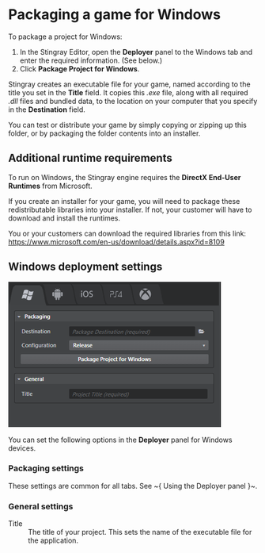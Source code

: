 # Packaging a game for Windows

To package a project for Windows:

1.	In the Stingray Editor, open the **Deployer** panel to the Windows tab and enter the required information. (See below.)
2.	Click **Package Project for Windows**.

Stingray creates an executable file for your game, named according to the title you set in the **Title** field. It copies this *.exe* file, along with all required *.dll* files and bundled data, to the location on your computer that you specify in the **Destination** field.

You can test or distribute your game by simply copying or zipping up this folder, or by packaging the folder contents into an installer.

## Additional runtime requirements

To run on Windows, the Stingray engine requires the **DirectX End-User Runtimes** from Microsoft.

If you create an installer for your game, you will need to package these redistributable libraries into your installer. If not, your customer will have to download and install the runtimes.

You or your customers can download the required libraries from this link: <https://www.microsoft.com/en-us/download/details.aspx?id=8109>

## Windows deployment settings

![Windows Deployer](../images/deployer_windows.png)

You can set the following options in the **Deployer** panel for Windows devices.

### Packaging settings

These settings are common for all tabs. See ~{ Using the Deployer panel }~.

### General settings
<dl>
<dt>Title</dt>
<dd>The title of your project. This sets the name of the executable file for the application.</dd>
</dl>
